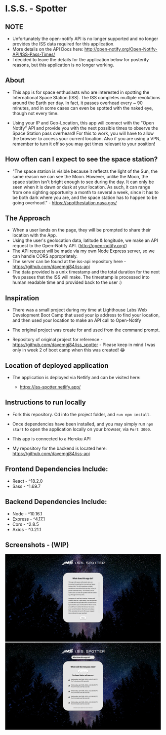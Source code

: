 # I.S.S. - Spotter

## NOTE

- Unfortunately the open-notify API is no longer supported and no longer provides the ISS data required for this application.
- More details on the API Docs here: http://open-notify.org/Open-Notify-API/ISS-Pass-Times/
- I decided to leave the details for the application below for posterity reasons, but this application is no longer working.

## About

- This app is for space enthusiasts who are interested in spotting the International Space Station (ISS). The ISS completes multiple revolutions around the Earth per day. In fact, it passes overhead every ~ 90 minutes, and in some cases can even be spotted with the naked eye, though not every time.

- Using your IP and Geo-Location, this app will connect with the "Open Notify" API and provide you with the next possible times to observe the Space Station pass overheard! For this to work, you will have to allow the browser to access your current location. Also if you are using a VPN, remember to turn it off so you may get times relevant to your position!

## How often can I expect to see the space station?

- "The space station is visible because it reflects the light of the Sun, the same reason we can see the Moon. However, unlike the Moon, the space station isn't bright enough to see during the day. It can only be seen when it is dawn or dusk at your location. As such, it can range from one sighting opportunity a month to several a week, since it has to be both dark where you are, and the space station has to happen to be going overhead." - https://spotthestation.nasa.gov/

## The Approach

- When a user lands on the page, they will be prompted to share their location with the App.
- Using the user's geolocation data, latitude & longitude, we make an API request to the Open-Notify API. (http://open-notify.org/)
- The API request will be made via my own Node Express server, so we can handle CORS appropriately.
- The server can be found at the iss-api repository here - https://github.com/davemgj84/iss-api
- The data provided is a unix timestamp and the total duration for the next five passes that the ISS will make. The timestamp is processed into human readable time and provided back to the user :)

## Inspiration

- There was a small project during my time at Lighthouse Labs Web Development Boot Camp that used your ip address to find your location, and then used your location to make an API call to Open-Notify

- The original project was create for and used from the command prompt.

- Repository of original project for reference - https://github.com/davemgj84/iss_spotter - Please keep in mind I was only in week 2 of boot camp when this was created! 😂

## Location of deployed application

- The application is deployed via Netlify and can be visited here:

  - https://iss-spotter.netlify.app/

## Instructions to run locally

- Fork this repository. Cd into the project folder, and `run npm install`.

- Once dependencies have been installed, and you may simply run `npm start` to open the application locally on your browser, via `Port 3000`.

- This app is connected to a Heroku API

- My repository for the backend is located here: https://github.com/davemgj84/iss-api

## Frontend Dependencies Include:

- React - ^18.2.0
- Sass - ^1.69.7

## Backend Dependencies Include:

- Node - ^10.16.1
- Express - ^4.17.1
- Cors - ^2.8.5
- Axios - ^0.21.1

## Screenshots - (WIP)

![Iss Info](https://github.com/davemgj84/iss-spotter/blob/master/docs/iss-info.png?raw=true)
![Iss Predictions](https://github.com/davemgj84/iss-spotter/blob/master/docs/iss-predictions.png?raw=true)
